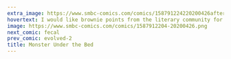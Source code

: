 ```yaml
---
extra_image: https://www.smbc-comics.com/comics/158791224220200426after.png
hovertext: I would like brownie points from the literary community for the skaldic alliteration.
image: https://www.smbc-comics.com/comics/1587912204-20200426.png
next_comic: fecal
prev_comic: evolved-2
title: Monster Under the Bed
---
```


